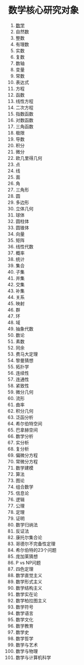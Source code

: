 # 数学核心研究对象

1. [数学](./数学.md)
2. 自然数
3. 整数
4. 有理数
5. 实数
6. 复数
7. 数轴
8. 变量
9. 常数
10. 表达式
11. 方程
12. 函数
13. 线性方程
14. 二次方程
15. 指数函数
16. 对数函数
17. 三角函数
18. 极限
19. 导数
20. 积分
21. 微分
22. 欧几里得几何
23. 点
24. 线
25. 面
26. 角
27. 三角形
28. 圆
29. 多边形
30. 立体几何
31. 球体
32. 圆柱体
33. 圆锥体
34. 向量
35. 矩阵
36. 线性代数
37. 概率
38. 统计
39. 集合
40. 子集
41. 并集
42. 交集
43. 补集
44. 关系
45. 映射
46. 群
47. 环
48. 域
49. 抽象代数
50. 数论
51. 素数
52. 同余
53. 费马大定理
54. 黎曼猜想
55. 拓扑学
56. 连续性
57. 连通性
58. 紧致性
59. 微分几何
60. 流形
61. 曲率
62. 积分几何
63. 泛函分析
64. 希尔伯特空间
65. 巴拿赫空间
66. 数学分析
67. 实分析
68. 复分析
69. 偏微分方程
70. 常微分方程
71. 数学建模
72. 算法
73. 图论
74. 组合数学
75. 信息论
76. 逻辑
77. 公理
78. 定理
79. 证明
80. 数学归纳法
81. 反证法
82. 康托尔集合论
83. 哥德尔不完备性定理
84. 希尔伯特的23个问题
85. 庞加莱猜想
86. P vs NP问题
87. 四色定理
88. 数学直觉主义
89. 数学形式主义
90. 数学结构主义
91. 数学实在论
92. 数学柏拉图主义
93. 数学符号
94. 数学语言
95. 数学文化
96. 数学教育
97. 数学史
98. 数学哲学
99. 数学与艺术
100. 数学与物理
101. 数学与计算机科学